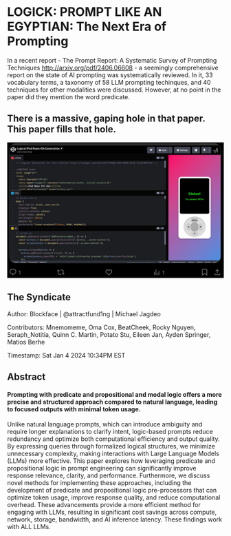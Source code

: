 # LOGICK: PROMPT LIKE AN EGYPTIAN: The Next Era of Prompting 

In a recent report - The Prompt Report: A Systematic Survey of Prompting Techniques http://arxiv.org/pdf/2406.06608 -  a seemingly comprehensive report on the state of AI prompting was systematically reviewed. In it, 33 vocabulary terms, a taxonomy of 58 LLM prompting techinques, and 40 techniques for other modalities were discussed. However, at no point in the paper did they mention the word predicate.

## There is a massive, gaping hole in that paper. This paper fills that hole.

![ipod created with logical expressions](logickalipod.jpg "The Logickal iPod 4th Generation")

## The Syndicate

Author: Blockface | @attractfund1ng | Michael Jagdeo

Contributors: Mnemomeme, Oma Cox, BeatCheek, Rocky Nguyen, Seraph_Notitia,
Quinn C. Martin, Potato Stu, Eileen Jan, Ayden Springer, Matios Berhe

Timestamp: Sat Jan 4 2024 10:34PM EST

## Abstract

#### Prompting with predicate and propositional and modal logic offers a more precise and structured approach compared to natural language, leading to focused outputs with minimal token usage. 

Unlike natural language prompts, which can introduce ambiguity and require longer explanations to clarify intent, logic-based prompts reduce redundancy and optimize both computational efficiency and output quality. By expressing queries through formalized logical structures, we minimize unnecessary complexity, making interactions with Large Language Models (LLMs) more effective. This paper explores how leveraging predicate and propositional logic in prompt engineering can significantly improve response relevance, clarity, and performance. Furthermore, we discuss novel methods for implementing these approaches, including the development of predicate and propositional logic pre-processors that can optimize token usage, improve response quality, and reduce computational overhead. These advancements provide a more efficient method for engaging with LLMs, resulting in significant cost savings across compute, network, storage, bandwidth, and AI inference latency. These findings work with ALL LLMs.
